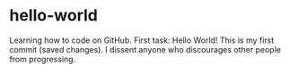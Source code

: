 # hello-world
Learning how to code on GitHub. First task: Hello World!
This is my first commit (saved changes). I dissent anyone who discourages other people from progressing.
